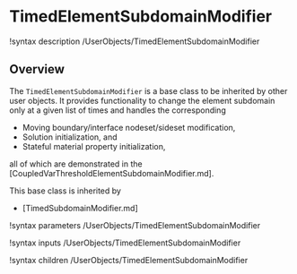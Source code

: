 # TimedElementSubdomainModifier

!syntax description /UserObjects/TimedElementSubdomainModifier

## Overview

The `TimedElementSubdomainModifier` is a base class to be inherited by other user objects. It provides 
functionality to change the element subdomain only at a given list of times and handles the corresponding

- Moving boundary/interface nodeset/sideset modification,
- Solution initialization, and
- Stateful material property initialization,

all of which are demonstrated in the [CoupledVarThresholdElementSubdomainModifier.md].

This base class is inherited by

- [TimedSubdomainModifier.md]

!syntax parameters /UserObjects/TimedElementSubdomainModifier

!syntax inputs /UserObjects/TimedElementSubdomainModifier

!syntax children /UserObjects/TimedElementSubdomainModifier
